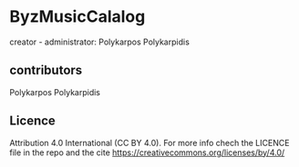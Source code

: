 # ByzMusicCalalog
creator - administrator: Polykarpos Polykarpidis


## contributors
Polykarpos Polykarpidis


## Licence
Attribution 4.0 International (CC BY 4.0). For more info chech the LICENCE file in the repo and the cite https://creativecommons.org/licenses/by/4.0/ 
